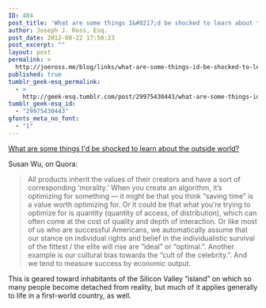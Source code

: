 ```yaml
---
ID: 484
post_title: 'What are some things I&#8217;d be shocked to learn about the outside world?'
author: Joseph J. Ross, Esq.
post_date: 2012-08-22 17:50:23
post_excerpt: ""
layout: post
permalink: >
  http://joeross.me/blog/links/what-are-some-things-id-be-shocked-to-learn-about/
published: true
tumblr_geek-esq_permalink:
  - >
    http://geek-esq.tumblr.com/post/29975430443/what-are-some-things-id-be-shocked-to-learn-about
tumblr_geek-esq_id:
  - "29975430443"
gfonts_meta_no_font:
  - "1"
---
```

<a href='http://www.quora.com/Silicon-Valley/What-are-some-things-Id-be-shocked-to-learn-about-the-outside-world/answer/Susan-Wu'>What are some things I'd be shocked to learn about the outside world?</a><div class="link_description"><p>Susan Wu, on Quora:</p>

<blockquote>All products inherit the values of their creators and have a sort of corresponding &#8216;morality.&#8217;  When you create an algorithm, it&#8217;s optimizing for something &#8212; it might be that you think &#8220;saving time&#8221; is a value worth optimizing for.  Or it could be that what you&#8217;re trying to optimize for is quantity (quantity of access, of distribution), which can often come at the cost of quality and depth of interaction.  Or like most of us who are successful Americans, we automatically assume that our stance on individual rights and belief in the individualistic survival of the fittest / the elite will rise are &#8220;ideal&#8221; or &#8220;optimal.&#8221;.  Another example is our cultural bias towards the &#8220;cult of the celebrity.&#8221;. And we tend to measure success by economic output.</blockquote>

<p>This is geared toward inhabitants of the Silicon Valley &#8220;island&#8221; on which so many people become detached from reality, but much of it applies generally to life in a first-world country, as well.</p></div>